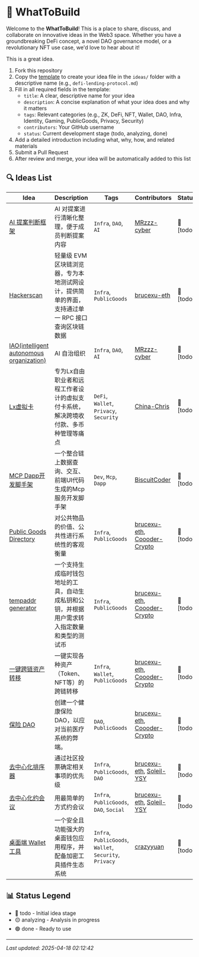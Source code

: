 # 🚀 WhatToBuild

Welcome to the **WhatToBuild**! This is a place to share, discuss, and collaborate on innovative ideas in the Web3 space. Whether you have a groundbreaking DeFi concept, a novel DAO governance model, or a revolutionary NFT use case, we'd love to hear about it!

This is a great idea.

1. Fork this repository
2. Copy the [template](template.md) to create your idea file in the `ideas/` folder with a descriptive name (e.g., `defi-lending-protocol.md`)
3. Fill in all required fields in the template:
   - `title`: A clear, descriptive name for your idea
   - `description`: A concise explanation of what your idea does and why it matters
   - `tags`: Relevant categories (e.g., ZK, DeFi, NFT, Wallet, DAO, Infra, Identity, Gaming, PublicGoods, Privacy, Security)
   - `contributors`: Your GitHub username
   - `status`: Current development stage (todo, analyzing, done)
4. Add a detailed introduction including what, why, how, and related materials
5. Submit a Pull Request
6. After review and merge, your idea will be automatically added to this list

## 🔍 Ideas List

| Idea | Description | Tags | Contributors | Status |
| ---- | ----------- | ---- | ------------ | ------ |
| [AI 提案判断框架](ideas/ai_proposal_framwork.md) | AI 对提案进行清晰化整理，便于成员判断提案内容 | `Infra`, `DAO`, `AI` | [MRzzz-cyber](https://github.com/MRzzz-cyber) | 🔴 [todo] |
| [Hackerscan](ideas/hackerscan.md) | 轻量级 EVM 区块链浏览器，专为本地测试网设计，提供简单的界面，支持通过单一 RPC 接口查询区块链数据 | `Infra`, `PublicGoods` | [brucexu-eth](https://github.com/brucexu-eth) | 🔴 [todo] |
| [IAO(intelligent autonomous organization)](ideas/intelligent_autonomous_organization.md) | AI 自治组织 | `Infra`, `DAO`, `AI` | [MRzzz-cyber](https://github.com/MRzzz-cyber) | 🔴 [todo] |
| [Lx虚拟卡](ideas/lx_virtual_card.md) | 专为Lx自由职业者和远程工作者设计的虚拟支付卡系统，解决跨境收付款、多币种管理等痛点 | `DeFi`, `Wallet`, `Privacy`, `Security` | [China-Chris](https://github.com/China-Chris) | 🔴 [todo] |
| [MCP Dapp开发脚手架](ideas/mcp_dapp_cli.md) | 一个整合链上数据查询、交互、前端UI代码生成的Mcp服务开发脚手架 | `Dev`, `Mcp`, `Dapp` | [BiscuitCoder](https://github.com/BiscuitCoder) | 🔴 [todo] |
| [Public Goods Directory](ideas/public_goods_directory.md) | 对公共物品的价值、公共性进行系统性的客观衡量 | `Infra`, `PublicGoods` | [brucexu-eth](https://github.com/brucexu-eth), [Coooder-Crypto](https://github.com/Coooder-Crypto) | 🔴 [todo] |
| [tempaddr generator](ideas/temaddr_generate.md) | 一个支持生成临时钱包地址的工具，自动生成私钥和公钥，并根据用户需求转入指定数量和类型的测试币 | `Infra`, `PublicGoods` | [brucexu-eth](https://github.com/brucexu-eth), [Coooder-Crypto](https://github.com/Coooder-Crypto) | 🔴 [todo] |
| [一键跨链资产转移](ideas/one_click_cross_chain_asset_transfer.md) | 一键实现各种资产（Token、NFT等）的跨链转移 | `Infra`, `Wallet`, `PublicGoods` | [brucexu-eth](https://github.com/brucexu-eth), [Coooder-Crypto](https://github.com/Coooder-Crypto) | 🔴 [todo] |
| [保险 DAO](ideas/insurance_dao.md) | 创建一个健康保险DAO，以应对当前医疗系统的弊端。 | `DAO`, `PublicGoods` | [brucexu-eth](https://github.com/brucexu-eth), [Coooder-Crypto](https://github.com/Coooder-Crypto) | 🔴 [todo] |
| [去中心化排序器](ideas/decentralized_sorter.md) | 通过社区投票确定相关事项的优先级 | `Infra`, `PublicGoods`, `DAO` | [brucexu-eth](https://github.com/brucexu-eth), [Soleil-YSY](https://github.com/Soleil-YSY) | 🔴 [todo] |
| [去中心化约会议](ideas/decentralized_meeting.md) | 用最简单的方式约会议 | `Infra`, `PublicGoods`, `DAO`, `Social` | [brucexu-eth](https://github.com/brucexu-eth), [Soleil-YSY](https://github.com/Soleil-YSY) | 🔴 [todo] |
| [桌面端 Wallet 工具](ideas/desktop_wallet_tool.md) | 一个安全且功能强大的桌面钱包应用程序，并配备加密工具插件生态系统 | `Infra`, `PublicGoods`, `Wallet`, `Security`, `Privacy` | [crazyyuan](https://github.com/crazyyuan) | 🔴 [todo] |

## 📊 Status Legend

- 🔴 todo - Initial idea stage
- 🟡 analyzing - Analysis in progress
- 🟢 done - Ready to use

---

*Last updated: 2025-04-18 02:12:42*